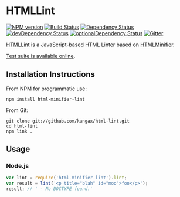 # HTMLLint

[![NPM version](https://img.shields.io/npm/v/html-minifier-lint.svg)](https://www.npmjs.com/package/html-minifier-lint)
[![Build Status](https://img.shields.io/travis/kangax/html-lint.svg)](https://travis-ci.org/kangax/html-lint)
[![Dependency Status](https://img.shields.io/david/kangax/html-lint.svg)](https://david-dm.org/kangax/html-lint)
[![devDependency Status](https://img.shields.io/david/dev/kangax/html-lint.svg)](https://david-dm.org/kangax/html-lint#info=devDependencies)
[![optionalDependency Status](https://img.shields.io/david/optional/kangax/html-lint.svg)](https://david-dm.org/kangax/html-lint#info=optionalDependencies)
[![Gitter](https://img.shields.io/gitter/room/kangax/html-lint.svg)](https://gitter.im/kangax/html-lint)

[HTMLLint](http://kangax.github.io/html-lint/) is a JavaScript-based HTML Linter based on [HTMLMinifier](http://kangax.github.io/html-minifier/).

[Test suite is available online](http://kangax.github.io/html-lint/tests/).

## Installation Instructions

From NPM for programmatic use:

```shell
npm install html-minifier-lint
```

From Git:

```shell
git clone git://github.com/kangax/html-lint.git
cd html-lint
npm link .
```

## Usage

### Node.js

```js
var lint = require('html-minifier-lint').lint;
var result = lint('<p title="blah" id="moo">foo</p>');
result; // ' - No DOCTYPE found.'
```
